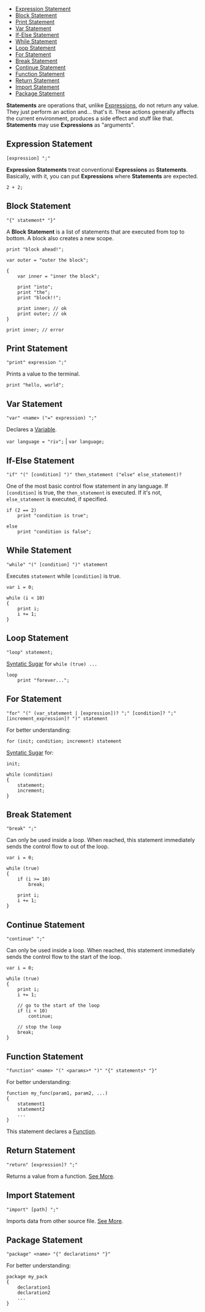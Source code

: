 - [Expression Statement](#expression-statement)
- [Block Statement](#block-statement)
- [Print Statement](#print-statement)
- [Var Statement](#var-statement)
- [If-Else Statement](#if-else-statement)
- [While Statement](#while-statement)
- [Loop Statement](#loop-statement)
- [For Statement](#for-statement)
- [Break Statement](#break-statement)
- [Continue Statement](#continue-statement)
- [Function Statement](#function-statement)
- [Return Statement](#return-statement)
- [Import Statement](#import-statement)
- [Package Statement](#package-statement)


**Statements** are operations that, unlike [Expressions](/doc/language/syntax/expressions.md), do not return any value. They just perform an action and... that's it. These actions generally affects the current environment, produces a side effect and stuff like that. **Statements** may use **Expressions** as "arguments".



## Expression Statement

`[expression] ";"`

**Expression Statements** treat conventional **Expressions** as **Statements**. Basically, with it, you can put **Expressions** where **Statements** are expected.


`2 + 2;`



## Block Statement

`"{" statement* "}"`

A **Block Statement** is a list of statements that are executed from top to bottom. A block also creates a new scope.


```
print "block ahead!";

var outer = "outer the block";

{
	var inner = "inner the block";

	print "into";
	print "the";
	print "block!!";

	print inner; // ok
	print outer; // ok
}

print inner; // error
```



## Print Statement

`"print" expression ";"`

Prints a value to the terminal.


`print "hello, world";`



## Var Statement

`"var" <name> ("=" expression) ";"`

Declares a [Variable](/doc/language/features/variables.md).


`var language = "riv";` |
`var language;`



## If-Else Statement

`"if" "(" [condition] ")" then_statement ("else" else_statement)?`

One of the most basic control flow statement in any language. If `[condition]` is true, the `then_statement` is executed. If it's not, `else_statement` is executed, if specified.


```
if (2 == 2)
	print "condition is true";

else
	print "condition is false";
```



## While Statement

`"while" "(" [condition] ")" statement`

Executes `statement` while `[condition]` is true.


```
var i = 0;

while (i < 10)
{
	print i;
	i += 1;
}
```



## Loop Statement

`"loop" statement;`

[Syntatic Sugar](/doc/language/syntax/syntatic_sugar.md) for `while (true) ...`


```
loop
	print "forever...";
```



## For Statement

`"for" "(" (var_statement | [expression])? ";" [condition]? ";" [increment_expression]? ")" statement`

For better understanding:

`for (init; condition; increment) statement`

[Syntatic Sugar](/doc/language/syntax/syntatic_sugar.md) for:

```
init;

while (condition)
{
	statement;
	increment;
}
```



## Break Statement

`"break" ";"`

Can only be used inside a loop. When reached, this statement immediately sends the control flow to out of the loop.


```
var i = 0;

while (true)
{
	if (i >= 10)
		break;

	print i;
	i += 1;
}
```



## Continue Statement

`"continue" ";"`

Can only be used inside a loop. When reached, this statement immediately sends the control flow to the start of the loop.


```
var i = 0;

while (true)
{
	print i;
	i += 1;

	// go to the start of the loop
	if (i < 10)
		continue;

	// stop the loop
	break;
}
```



## Function Statement

`"function" <name> "(" <params>* ")" "{" statements* "}"`

For better understanding:

```
function my_func(param1, param2, ...)
{
	statement1
	statement2
	...
}
```

This statement declares a [Function](/doc/language/features/functions.md).



## Return Statement

`"return" [expression]? ";"`

Returns a value from a function. [See More](/doc/language/features/functions.md).



## Import Statement

`"import" [path] ";"`

Imports data from other source file. [See More](/doc/language/features/importing.md).



## Package Statement

`"package" <name> "{" declarations* "}"`

For better understanding:

```
package my_pack
{
	declaration1
	declaration2
	...
}
```